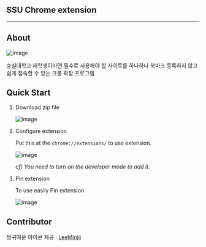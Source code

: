 ## SSU Chrome extension
---

## About
![image](https://user-images.githubusercontent.com/66214527/144831126-0e5a287c-42a2-4538-8542-f67512685fba.png)

숭실대학교 재학생이라면 필수로 사용해야 할 사이트를 하나하나 북마크 등록하지 않고 쉽게 접속할 수 있는 크롬 확장 프로그램

## Quick Start

1. Download zip file
   
    ![image](https://user-images.githubusercontent.com/66214527/144820738-8a056c6e-5e76-47ce-bcf8-43624d0a9fbd.png)

2.  Configure extension
   
    Put this at the ```chrome://extensions/``` to use extension.
    
    ![image](https://user-images.githubusercontent.com/66214527/144823162-532d3d71-5f91-4354-bc44-01ed82143bb2.png)

    _cf) You need to turn on the developer mode to add it._

3. Pin extension
   
    To use easily Pin extension
    
    ![image](https://user-images.githubusercontent.com/66214527/144822464-57c90229-5536-494b-b9d2-185de6209ebf.png)


## Contributor
   짱귀여운 아이콘 제공 : [LeeMinjii](https://github.com/LeeMinJii)
